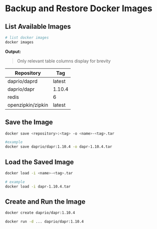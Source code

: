 # Backup and Restore Docker Images

## List Available Images

```bash
# list docker images
docker images
```

**Output:**

> Only relevant table columns display for brevity

Repository | Tag
-----------|----
daprio/daprd | latest
daprio/dapr | 1.10.4
redis | 6
openzipkin/zipkin | latest

## Save the Image

```bash
docker save <repository>:<tag> -o <name>-<tag>.tar

#example
docker save daprio/dapr:1.10.4 -o dapr-1.10.4.tar
```

## Load the Saved Image

```bash
docker load -i <name>-<tag>.tar

# example
docker load -i dapr-1.10.4.tar
```

## Create and Run the Image

```bash
docker create daprio/dapr:1.10.4

docker run -d ... daprio/dapr:1.10.4
```